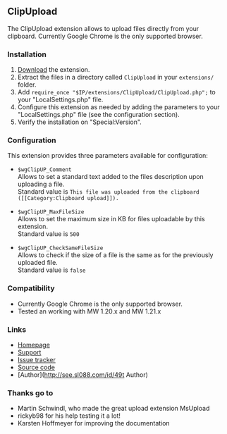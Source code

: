 ## ClipUpload

The ClipUpload extension allows to upload files directly from your clipboard. Currently Google Chrome is
the only supported browser.


### Installation

1. [Download](https://github.com/SLboat/ClipUpload/archive/master.zip) the extension.
2. Extract the files in a directory called `ClipUpload` in your `extensions/` folder.
3. Add `require_once "$IP/extensions/ClipUpload/ClipUpload.php";` to your "LocalSettings.php" file.
4. Configure this extension as needed by adding the parameters to your "LocalSettings.php" file (see the configuration section).
5. Verify the installation on "Special:Version".

### Configuration

This extension provides three parameters available for configuration:
* `$wgClipUP_Comment`  
   Allows to set a standard text added to the files description upon uploading a file.  
   Standard value is `This file was uploaded from the clipboard ([[Category:Clipboard upload]]).`

* `$wgClipUP_MaxFileSize`  
   Allows to set the maximum size in KB for files uploadable by this extension.  
   Standard value is `500`

* `$wgClipUP_CheckSameFileSize`  
   Allows to check if the size of a file is the same as for the previously uploaded file.  
   Standard value is `false`

### Compatibility

* Currently Google Chrome is the only supported browser.
* Tested an working with MW 1.20.x and MW 1.21.x

### Links

* [Homepage](https://www.mediawiki.org/wiki/Extension:ClipUpload)
* [Support](https://www.mediawiki.org/wiki/Extension_talk:ClipUpload)
* [Issue tracker](https://github.com/SLboat/ClipUpload/issues)
* [Source code](https://github.com/SLboat/ClipUpload)
* [Author](http://see.sl088.com/id/49t Author)

### Thanks go to
* Martin Schwindl, who made the great upload extension MsUpload
* rickyb98 for his help testing it a lot!
* Karsten Hoffmeyer for improving the documentation
